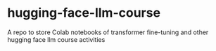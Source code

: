 # hugging-face-llm-course
A repo to store Colab notebooks of transformer fine-tuning and other hugging face llm course activities

